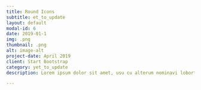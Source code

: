 ```yaml
---
title: Round Icons
subtitle: et_to_update
layout: default
modal-id: 6
date: 2019-01-1
img: .png
thumbnail: .png
alt: image-alt
project-date: April 2019
client: Start Bootstrap
category: yet_to_update
description: Lorem ipsum dolor sit amet, usu cu alterum nominavi lobortis. At duo novum diceret. Tantas apeirian vix et, usu sanctus postulant inciderint ut, populo diceret necessitatibus in vim. Cu eum dicam feugiat noluisse.

---
```

